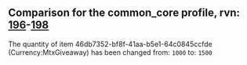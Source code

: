 ## Comparison for the common_core profile, rvn: [196](https://github.com/PRO100KatYT/FortniteProfileRevisions/tree/main/profiles/common_core/196%20common_core.json)-[198](https://github.com/PRO100KatYT/FortniteProfileRevisions/tree/main/profiles/common_core/198%20common_core.json)

The quantity of item 46db7352-bf8f-41aa-b5e1-64c0845ccfde (Currency:MtxGiveaway) has been changed from: `1000` to: `1500`
<br><br>
